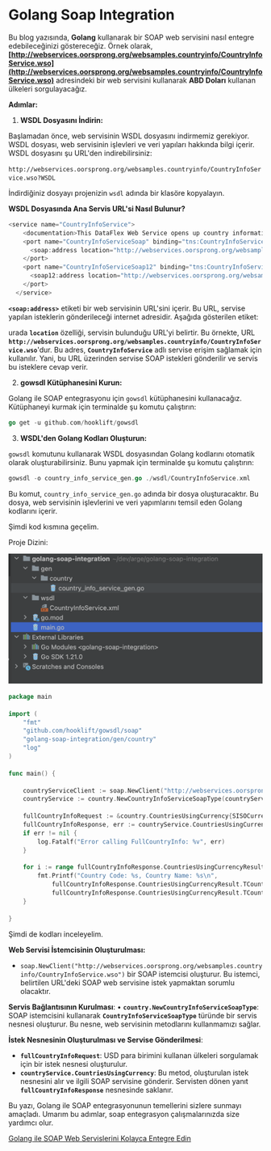 # Golang Soap Integration

Bu blog yazısında, **Golang** kullanarak bir SOAP web servisini nasıl entegre edebileceğinizi göstereceğiz. Örnek olarak, **[http://webservices.oorsprong.org/websamples.countryinfo/CountryInfoService.wso](http://webservices.oorsprong.org/websamples.countryinfo/CountryInfoService.wso)** adresindeki bir web servisini kullanarak **ABD Doları** kullanan ülkeleri sorgulayacağız.

**Adımlar:**

1. **WSDL Dosyasını İndirin:**

Başlamadan önce, web servisinin WSDL dosyasını indirmemiz gerekiyor. WSDL dosyası, web servisinin işlevleri ve veri yapıları hakkında bilgi içerir. WSDL dosyasını şu URL'den indirebilirsiniz:

`http://webservices.oorsprong.org/websamples.countryinfo/CountryInfoService.wso?WSDL`

İndirdiğiniz dosyayı projenizin `wsdl` adında bir klasöre kopyalayın.

**WSDL Dosyasında Ana Servis URL'si Nasıl Bulunur?**

```go
<service name="CountryInfoService">
    <documentation>This DataFlex Web Service opens up country information. 2 letter ISO codes are used for Country code. There are functions to retrieve the used Currency, Language, Capital City, Continent and Telephone code.</documentation>
    <port name="CountryInfoServiceSoap" binding="tns:CountryInfoServiceSoapBinding">
      <soap:address location="http://webservices.oorsprong.org/websamples.countryinfo/CountryInfoService.wso"/>
    </port>
    <port name="CountryInfoServiceSoap12" binding="tns:CountryInfoServiceSoapBinding12">
      <soap12:address location="http://webservices.oorsprong.org/websamples.countryinfo/CountryInfoService.wso"/>
    </port>
  </service>
```

**`<soap:address>`** etiketi bir web servisinin URL'sini içerir. Bu URL, servise yapılan isteklerin gönderileceği internet adresidir. Aşağıda gösterilen etiket:

urada **`location`** özelliği, servisin bulunduğu URL'yi belirtir. Bu örnekte, URL **`http://webservices.oorsprong.org/websamples.countryinfo/CountryInfoService.wso`**'dur. Bu adres, **`CountryInfoService`** adlı servise erişim sağlamak için kullanılır. Yani, bu URL üzerinden servise SOAP istekleri gönderilir ve servis bu isteklere cevap verir.

2. **gowsdl Kütüphanesini Kurun:**

Golang ile SOAP entegrasyonu için `gowsdl` kütüphanesini kullanacağız. Kütüphaneyi kurmak için terminalde şu komutu çalıştırın:

```go
go get -u github.com/hooklift/gowsdl
```

3. **WSDL'den Golang Kodları Oluşturun:**

`gowsdl` komutunu kullanarak WSDL dosyasından Golang kodlarını otomatik olarak oluşturabilirsiniz. Bunu yapmak için terminalde şu komutu çalıştırın:

```go
gowsdl -o country_info_service_gen.go ./wsdl/CountryInfoService.xml
```

Bu komut, `country_info_service_gen.go` adında bir dosya oluşturacaktır. Bu dosya, web servisinin işlevlerini ve veri yapımlarını temsil eden Golang kodlarını içerir.

Şimdi kod kısmına geçelim.

Proje Dizini:

![Untitled.png](images/Untitled.png)

```go
package main

import (
	"fmt"
	"github.com/hooklift/gowsdl/soap"
	"golang-soap-integration/gen/country"
	"log"
)

func main() {

	countryServiceClient := soap.NewClient("http://webservices.oorsprong.org/websamples.countryinfo/CountryInfoService.wso")
	countryService := country.NewCountryInfoServiceSoapType(countryServiceClient)

	fullCountryInfoRequest := &country.CountriesUsingCurrency{SISOCurrencyCode: "USD"}
	fullCountryInfoResponse, err := countryService.CountriesUsingCurrency(fullCountryInfoRequest)
	if err != nil {
		log.Fatalf("Error calling FullCountryInfo: %v", err)
	}

	for i := range fullCountryInfoResponse.CountriesUsingCurrencyResult.TCountryCodeAndName {
		fmt.Printf("Country Code: %s, Country Name: %s\n",
			fullCountryInfoResponse.CountriesUsingCurrencyResult.TCountryCodeAndName[i].SISOCode,
			fullCountryInfoResponse.CountriesUsingCurrencyResult.TCountryCodeAndName[i].SName)
	}

}
```

Şimdi de kodları inceleyelim.

**Web Servisi İstemcisinin Oluşturulması:**

- `soap.NewClient("http://webservices.oorsprong.org/websamples.countryinfo/CountryInfoService.wso")` bir SOAP istemcisi oluşturur. Bu istemci, belirtilen URL'deki SOAP web servisine istek yapmaktan sorumlu olacaktır.

**Servis Bağlantısının Kurulması**:
• **`country.NewCountryInfoServiceSoapType`**: SOAP istemcisini kullanarak **`CountryInfoServiceSoapType`** türünde bir servis nesnesi oluşturur. Bu nesne, web servisinin metodlarını kullanmamızı sağlar.

**İstek Nesnesinin Oluşturulması ve Servise Gönderilmesi**:

- **`fullCountryInfoRequest`**: USD para birimini kullanan ülkeleri sorgulamak için bir istek nesnesi oluşturulur.
- **`countryService.CountriesUsingCurrency`**: Bu metod, oluşturulan istek nesnesini alır ve ilgili SOAP servisine gönderir. Servisten dönen yanıt **`fullCountryInfoResponse`** nesnesinde saklanır.

Bu yazı, Golang ile SOAP entegrasyonunun temellerini sizlere sunmayı amaçladı. Umarım bu adımlar, soap entegrasyon çalışmalarınızda size yardımcı olur.

[Golang ile SOAP Web Servislerini Kolayca Entegre Edin](https://medium.com/@kafkascihangir_31698/golang-ile-soap-web-servislerini-kolayca-entegre-edin-f0e69a20fda1)
